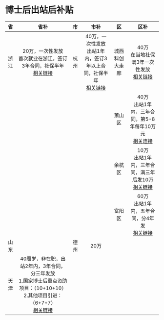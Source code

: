 # 博士后出站后补贴

|  省  |                             省补                             |  市  |                             市补                             |       区       |                             区补                             |
| :--: | :----------------------------------------------------------: | :--: | :----------------------------------------------------------: | :------------: | :----------------------------------------------------------: |
| 浙江 | 20万，一次性发放<br>首次就业在浙江，签订3年合同，社保半年<br>[相关链接](https://rlsbt.zj.gov.cn/art/2021/1/10/art_1229506771_2228022.html) | 杭州 | 40万，一次性发放<br/>出站1年内，签订3年以上合同，社保半年<br>[相关链接](https://zjjcmspublic.oss-cn-hangzhou-zwynet-d01-a.internet.cloud.zj.gov.cn/jcms_files/jcms1/web2241/site/attach/0/011fd5c2c6ce4451a02f8a82b01f6d5c.pdf) | 城西科创大走廊 | 40万<br>在当地社保满3年一次性发放<br/>[相关链接](https://cxkc.hangzhou.gov.cn/art/2024/5/11/art_1229362171_4264606.html) |
|      |                                                              |      |                                                              |     萧山区     | 40万<br>出站1年内，三年合同，第5-8年每年10万元<br>[相关连接](https://www.xiaoshan.gov.cn/art/2024/8/8/art_1229293113_1845202.html) |
|      |                                                              |      |                                                              |     余杭区     | 10万<br>出站1年内，三年合同，满三年后发10万<br>[相关链接](https://www.yuhang.gov.cn/art/2022/7/20/art_1229176105_1823096.html) |
|      |                                                              |      |                                                              |     富阳区     | 60万<br>出站1年内，五年合同，分4年发<br>[相关链接](https://www.zh.gov.cn/art/2023/3/27/art_1229034556_59244271.html) |
| 山东 |                                                              | 德州 |                             20万                             |                |                                                              |
| 天津 | 40周岁，非在职，出站2年内，3年合同，分三年发放<br>1.国家博士后重点资助项目：（10+10+10）<br>2.其他项目引进：（6+7+7）<br>[相关链接](https://hrss.tj.gov.cn/zhengwugongkai/zhengcezhinan/zxwjnew/202311/t20231115_6457353.html) |      |                                                              |                |                                                              |

